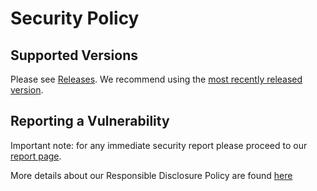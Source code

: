 # Security Policy

## Supported Versions

Please see [Releases](https://github.com/kalyan3104/k-chain-go/releases). We recommend using the [most recently released version](https://github.com/kalyan3104/k-chain-go/releases/latest).

## Reporting a Vulnerability

Important note: for any immediate security report please proceed to our [report page](https://kalyan.com/report).

More details about our Responsible Disclosure Policy are found [here](https://kalyan.com/legal/responsible-disclosure-policy)
